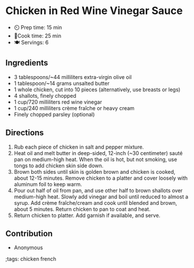 # Chicken in Red Wine Vinegar Sauce

- ⏲️ Prep time: 15 min
- 🍳Cook time: 25 min
- 🍽️ Servings: 6

## Ingredients

- 3 tablespoons/~44 milliliters extra-virgin olive oil
- 1 tablespoon/~14 grams unsalted butter
- 1 whole chicken, cut into 10 pieces (alternatively, use breasts or legs)
- 4 shallots, finely chopped
- 1 cup/720 milliliters red wine vinegar
- 1 cup/240 milliliters crème fraîche or heavy cream
- Finely chopped parsley (optional)

## Directions

1. Rub each piece of chicken in salt and pepper mixture.
2. Heat oil and melt butter in deep-sided, 12-inch (~30 centimeter) sauté pan on medium-high heat. When the oil is hot, but not smoking, use tongs to add chicken skin side down.
3. Brown both sides until skin is golden brown and chicken is cooked, about 12-15 minutes. Remove chicken to a platter and cover loosely with aluminum foil to keep warm. 
4. Pour out half of oil from pan, and use other half to brown shallots over medium-high heat. Slowly add vinegar and boil until reduced to almost a syrup. Add crème fraîche/cream and cook until blended and brown, about 5 minutes. Return chicken to pan to coat and heat.
5. Return chicken to platter. Add garnish if available, and serve.

## Contribution

- Anonymous

;tags: chicken french 
